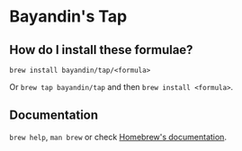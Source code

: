# Bayandin's Tap

## How do I install these formulae?

`brew install bayandin/tap/<formula>`

Or `brew tap bayandin/tap` and then `brew install <formula>`.

## Documentation

`brew help`, `man brew` or check [Homebrew's documentation](https://docs.brew.sh).

